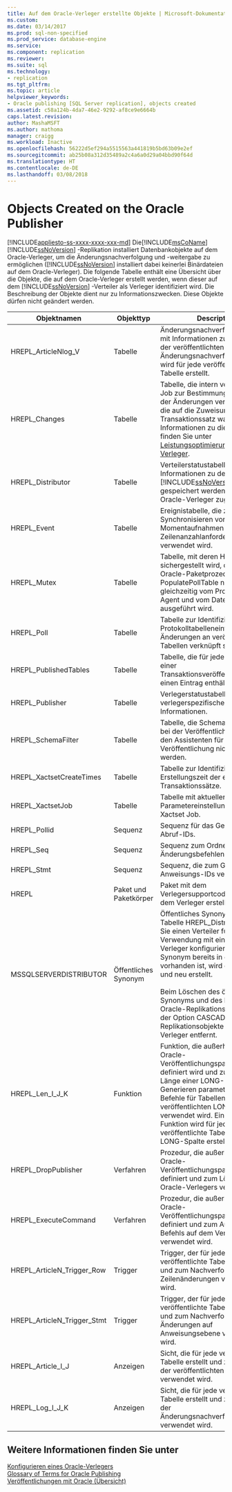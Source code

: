 ```yaml
---
title: Auf dem Oracle-Verleger erstellte Objekte | Microsoft-Dokumentation
ms.custom: 
ms.date: 03/14/2017
ms.prod: sql-non-specified
ms.prod_service: database-engine
ms.service: 
ms.component: replication
ms.reviewer: 
ms.suite: sql
ms.technology:
- replication
ms.tgt_pltfrm: 
ms.topic: article
helpviewer_keywords:
- Oracle publishing [SQL Server replication], objects created
ms.assetid: c58a124b-4da7-46e2-9292-af8ce9e6664b
caps.latest.revision: 
author: MashaMSFT
ms.author: mathoma
manager: craigg
ms.workload: Inactive
ms.openlocfilehash: 56222d5ef294a5515563a441819b5bd63b09e2ef
ms.sourcegitcommit: ab25b08a312d35489a2c4a6a0d29a04bbd90f64d
ms.translationtype: HT
ms.contentlocale: de-DE
ms.lasthandoff: 03/08/2018
---
```

# <a name="objects-created-on-the-oracle-publisher"></a>Objects Created on the Oracle Publisher
[!INCLUDE[appliesto-ss-xxxx-xxxx-xxx-md](../../../includes/appliesto-ss-xxxx-xxxx-xxx-md.md)]
  Die[!INCLUDE[msCoName](../../../includes/msconame-md.md)] [!INCLUDE[ssNoVersion](../../../includes/ssnoversion-md.md)] -Replikation installiert Datenbankobjekte auf dem Oracle-Verleger, um die Änderungsnachverfolgung und -weitergabe zu ermöglichen ([!INCLUDE[ssNoVersion](../../../includes/ssnoversion-md.md)] installiert dabei keinerlei Binärdateien auf dem Oracle-Verleger). Die folgende Tabelle enthält eine Übersicht über die Objekte, die auf dem Oracle-Verleger erstellt werden, wenn dieser auf dem [!INCLUDE[ssNoVersion](../../../includes/ssnoversion-md.md)] -Verteiler als Verleger identifiziert wird. Die Beschreibung der Objekte dient nur zu Informationszwecken. Diese Objekte dürfen nicht geändert werden.  
  
|Objektnamen|Objekttyp|Description|  
|-----------------|-----------------|-----------------|  
|HREPL_ArticleNlog_V|Tabelle|Änderungsnachverfolgungstabelle mit Informationen zu Änderungen der veröffentlichten Tabelle. Eine Änderungsnachverfolgungstabelle wird für jede veröffentlichte Tabelle erstellt.|  
|HREPL_Changes|Tabelle|Tabelle, die intern vom Xactset Job zur Bestimmung der Anzahl der Änderungen verwendet wird, die auf die Zuweisung zu einem Transaktionssatz warten. Weitere Informationen zu diesem Auftrag finden Sie unter [Leistungsoptimierung für Oracle-Verleger](../../../relational-databases/replication/non-sql/performance-tuning-for-oracle-publishers.md).|  
|HREPL_Distributor|Tabelle|Verteilerstatustabelle, in der die Informationen zu dem [!INCLUDE[ssNoVersion](../../../includes/ssnoversion-md.md)] -Verteiler gespeichert werden, der dem Oracle-Verleger zugeordnet ist.|  
|HREPL_Event|Tabelle|Ereignistabelle, die zum Synchronisieren von Momentaufnahmen und Zeilenanzahlanforderungen verwendet wird.|  
|HREPL_Mutex|Tabelle|Tabelle, mit deren Hilfe sichergestellt wird, dass die Oracle-Paketprozedur PopulatePollTable nicht gleichzeitig vom Protokolllese-Agent und vom Datenbankauftrag ausgeführt wird.|  
|HREPL_Poll|Tabelle|Tabelle zur Identifizierung der Protokolltabelleneinträge, die mit Änderungen an veröffentlichten Tabellen verknüpft sind.|  
|HREPL_PublishedTables|Tabelle|Tabelle, die für jeden Artikel in einer Transaktionsveröffentlichung einen Eintrag enthält.|  
|HREPL_Publisher|Tabelle|Verlegerstatustabelle mit verlegerspezifischen Informationen.|  
|HREPL_SchemaFilter|Tabelle|Tabelle, die Schemas enthält, die bei der Veröffentlichung durch den Assistenten für neue Veröffentlichung nicht angezeigt werden.|  
|HREPL_XactsetCreateTimes|Tabelle|Tabelle zur Identifizierung der Erstellungszeit der einzelnen Transaktionssätze.|  
|HREPL_XactsetJob|Tabelle|Tabelle mit aktuellen Parametereinstellungen für den Xactset Job.|  
|HREPL_Pollid|Sequenz|Sequenz für das Generieren von Abruf-IDs.|  
|HREPL_Seq|Sequenz|Sequenz zum Ordnen von Änderungsbefehlen.|  
|HREPL_Stmt|Sequenz|Sequenz, die zum Generieren der Anweisungs-IDs verwendet wird.|  
|HREPL|Paket und Paketkörper|Paket mit dem Verlegersupportcode, das auf dem Verleger erstellt wird.|  
|MSSQLSERVERDISTRIBUTOR|Öffentliches Synonym|Öffentliches Synonym für die Tabelle HREPL_Distributor. Wenn Sie einen Verteiler für die Verwendung mit einem Oracle-Verleger konfigurieren und dieses Synonym bereits in der Datenbank vorhanden ist, wird es gelöscht und neu erstellt.<br /><br /> Beim Löschen des öffentlichen Synonyms und des konfigurierten Oracle-Replikationsbenutzers mit der Option CASCADE werden alle Replikationsobjekte vom Oracle-Verleger entfernt.|  
|HREPL_Len_I_J_K|Funktion|Funktion, die außerhalb des Oracle-Veröffentlichungspaketcodes definiert wird und zur Abfrage der Länge einer LONG-Spalte (beim Generieren parametrisierter Befehle für Tabellen mit veröffentlichten LONG-Spalten) verwendet wird. Eine solche Funktion wird für jede veröffentlichte Tabelle mit einer LONG-Spalte erstellt.|  
|HREPL_DropPublisher|Verfahren|Prozedur, die außerhalb des Oracle-Veröffentlichungspaketcodes definiert und zum Löschen des Oracle-Verlegers verwendet wird.|  
|HREPL_ExecuteCommand|Verfahren|Prozedur, die außerhalb des Oracle-Veröffentlichungspaketcodes definiert und zum Ausführen eines Befehls auf dem Verleger verwendet wird.|  
|HREPL_ArticleN_Trigger_Row|Trigger|Trigger, der für jede veröffentlichte Tabelle generiert und zum Nachverfolgen von Zeilenänderungen verwendet wird.|  
|HREPL_ArticleN_Trigger_Stmt|Trigger|Trigger, der für jede veröffentlichte Tabelle generiert und zum Nachverfolgen der Änderungen auf Anweisungsebene verwendet wird.|  
|HREPL_Article_I_J|Anzeigen|Sicht, die für jede veröffentlichte Tabelle erstellt und zum Abfragen der veröffentlichten Tabelle verwendet wird.|  
|HREPL_Log_I_J_K|Anzeigen|Sicht, die für jede veröffentlichte Tabelle erstellt und zum Abfragen der Änderungsnachverfolgungstabelle verwendet wird.|  
  
## <a name="see-also"></a>Weitere Informationen finden Sie unter  
 [Konfigurieren eines Oracle-Verlegers](../../../relational-databases/replication/non-sql/configure-an-oracle-publisher.md)   
 [Glossary of Terms for Oracle Publishing](../../../relational-databases/replication/non-sql/glossary-of-terms-for-oracle-publishing.md)   
 [Veröffentlichungen mit Oracle (Übersicht)](../../../relational-databases/replication/non-sql/oracle-publishing-overview.md)  
  
  
